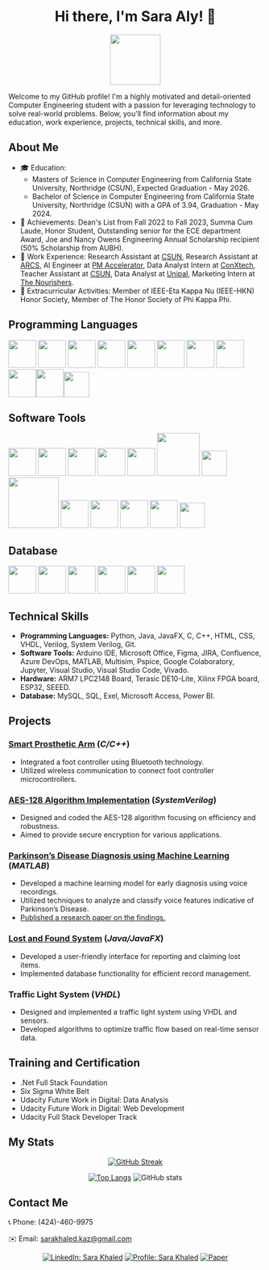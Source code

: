 <div align="center">
  
# Hi there, I'm Sara Aly! 👋
<img src="https://i.giphy.com/media/v1.Y2lkPTc5MGI3NjExcjA5b3VhMDFyNnhxdnI3aHVlZGg1dmY2cmI2YWRra3k2NGhpYzhjbiZlcD12MV9pbnRlcm5hbF9naWZfYnlfaWQmY3Q9Zw/du3J3cXyzhj75IOgvA/giphy.gif" width="100"/>

</div>
  
Welcome to my GitHub profile! I'm a highly motivated and detail-oriented Computer Engineering student with a passion for leveraging technology to solve real-world problems. Below, you'll find information about my education, work experience, projects, technical skills, and more.

## About Me

- 🎓 Education:
  - Masters of Science in Computer Engineering from California State University, Northridge (CSUN), Expected Graduation - May 2026. 
  - Bachelor of Science in Computer Engineering from California State University, Northridge (CSUN) with a GPA of 3.94, Graduation - May 2024.
- 🌟 Achievements: Dean's List from Fall 2022 to Fall 2023, Summa Cum Laude, Honor Student, Outstanding senior for the ECE department Award, Joe and Nancy Owens Engineering Annual Scholarship recipient (50% Scholarship from AUBH).
- 💼 Work Experience: Research Assistant at [CSUN](https://w2.csun.edu/), Research Assistant at [ARCS](https://arcs.center/), AI Engineer at [PM Accelerator](https://www.pmaccelerator.io/), Data Analyst Intern at [ConXtech](https://www.conxtech.com/), Teacher Assistant at [CSUN](https://w2.csun.edu/), Data Analyst at [Unipal](https://unipal.me/en-bh/), Marketing Intern at [The Nourishers](https://thenourishers.com/).
- 🏅 Extracurricular Activities: Member of IEEE-Eta Kappa Nu (IEEE-HKN) Honor Society, Member of The Honor Society of Phi Kappa Phi.

## Programming Languages
<div>
  <img src="https://img.icons8.com/?size=100&id=TpULddJc4gTh&format=png&color=000000" width="55"/> <img src="https://img.icons8.com/?size=100&id=shQTXiDQiQVR&format=png&color=000000" width="55"/> <img src="https://img.icons8.com/?size=100&id=mhwmyz1eu7T5&format=png&color=000000" width="55"/> <img src="https://img.icons8.com/?size=100&id=r5Y16PcDkoWI&format=png&color=0000000" width="55"/> <img src="https://img.icons8.com/?size=100&id=Pd2x9GWu9ovX&format=png&color=000000" width="55"/> <img src="https://img.icons8.com/?size=100&id=l75OEUJkPAk4&format=png&color=000000" width="55"/> <img src="https://img.icons8.com/?size=100&id=v8RpPQUwv0N8&format=png&color=000000" width="55"/> <img src="https://img.icons8.com/?size=100&id=7gdY5qNXaKC0&format=png&color=000000" width="55"/> <img src="https://img.icons8.com/?size=100&id=20906&format=png&color=000000" width="55"/><img src="https://cdn6.aptoide.com/imgs/6/3/1/631fbab7ee9a98187750a0e908f4e01f_icon.png" width="55"/><img src="https://cdn.creazilla.com/icons/3244496/systemverilog-icon-lg.png" width="50"/>
</div>

## Software Tools
<div>
  <img src="https://img.icons8.com/?size=100&id=Of4lZV2lwBQI&format=png&color=000000" width="55"/> <img src="https://img.icons8.com/?size=100&id=vIbsCQXkSp6l&format=png&color=000000" width="55"/> <img src="https://img.icons8.com/?size=100&id=W0YEwBDDfTeu&format=png&color=000000" width="55"/> <img src="https://img.icons8.com/?size=100&id=oROcPah5ues6&format=png&color=000000" width="55"/> <img src="https://img.icons8.com/?size=100&id=gYRR6rys6REq&format=png&color=000000" width="55"/> <img src="https://logowik.com/content/uploads/images/azure-devops1866.jpg" width="85"/> <img src="https://upload.wikimedia.org/wikipedia/commons/d/de/Multisim_logo.jpg" width="50"/> <img src="https://upload.wikimedia.org/wikipedia/commons/d/d0/Google_Colaboratory_SVG_Logo.svg" width="100"/> <img src="https://img.icons8.com/?size=100&id=J0SgMWzAxqFj&format=png&color=000000" width="55"/> <img src="https://img.icons8.com/?size=100&id=ezj3zaVtImPg&format=png&color=000000" width="55"/> <img src="https://img.icons8.com/?size=100&id=0OQR1FYCuA9f&format=png&color=000000" width="55"/> <img src="https://paulstamatiou.com/_next/image?url=%2Fgear%2Fcursor-app-icon.png&w=3840&q=75" width="55"/> <img src="https://flathub.org/_next/image?url=https%3A%2F%2Fdl.flathub.org%2Fmedia%2Fcom%2Fgithub%2Fcorna.Vivado%2F07ad2cd5a0a53383dce2081f799f9726%2Ficons%2F128x128%2Fcom.github.corna.Vivado.png&w=256&q=100" width="50"/>
</div>

## Database
<div>
  <img src="https://img.icons8.com/?size=100&id=9nLaR5KFGjN0&format=png&color=000000" width="55"/> <img src="https://img.icons8.com/?size=100&id=yAk24Bd8TOKS&format=png&color=000000" width="55"/> <img src="https://img.icons8.com/?size=100&id=JdOSrU3pawBf&format=png&color=000000" width="55"/> <img src="https://img.icons8.com/?size=100&id=BEMhRoRy403e&format=png&color=000000" width="55"/> <img src="https://img.icons8.com/?size=100&id=38561&format=png&color=000000" width="55"/> <img src="https://img.icons8.com/?size=100&id=3sGOUDo9nJ4k&format=png&color=000000" width="55"/>
</div>

## Technical Skills
- **Programming Languages:** Python, Java, JavaFX, C, C++, HTML, CSS, VHDL, Verilog, System Verilog, Git.
- **Software Tools:** Arduino IDE, Microsoft Office, Figma, JIRA, Confluence, Azure DevOps, MATLAB, Multisim, Pspice, Google Colaboratory, Jupyter, Visual Studio, Visual Studio Code, Vivado.
- **Hardware:** ARM7 LPC2148 Board, Terasic DE10-Lite, Xilinx FPGA board, ESP32, SEEED.
- **Database:** MySQL, SQL, Exel, Microsoft Access, Power BI.

## Projects
### [Smart Prosthetic Arm](https://github.com/sara-kaz/Smart-Prosthesis-7th-Cohort) (*C/C++*)
- Integrated a foot controller using Bluetooth technology.
- Utilized wireless communication to connect foot controller microcontrollers.
### [AES-128 Algorithm Implementation](https://github.com/sara-kaz/AES-128) (*SystemVerilog*)
- Designed and coded the AES-128 algorithm focusing on efficiency and robustness.
- Aimed to provide secure encryption for various applications.
### [Parkinson’s Disease Diagnosis using Machine Learning](https://github.com/sara-kaz/Machine-Learning) (*MATLAB*)
- Developed a machine learning model for early diagnosis using voice recordings.
- Utilized techniques to analyze and classify voice features indicative of Parkinson’s Disease.
- [Published a research paper on the findings.](https://link.springer.com/chapter/10.1007/978-981-19-7742-8_4)
### [Lost and Found System](https://github.com/sara-kaz/Lost-Found) (*Java/JavaFX*)
- Developed a user-friendly interface for reporting and claiming lost items.
- Implemented database functionality for efficient record management.
### Traffic Light System (*VHDL*)
- Designed and implemented a traffic light system using VHDL and sensors.
- Developed algorithms to optimize traffic flow based on real-time sensor data.
## Training and Certification
- .Net Full Stack Foundation
- Six Sigma White Belt
- Udacity Future Work in Digital: Data Analysis
- Udacity Future Work in Digital: Web Development
- Udacity Full Stack Developer Track

## My Stats 
<div align="center">

  [![GitHub Streak](http://github-readme-streak-stats.herokuapp.com?user=sara-kaz&theme=buefy&card_width=650&hide_border=true)](https://git.io/streak-stats)
 
  [![Top Langs](https://github-readme-stats.vercel.app/api/top-langs/?username=sara-kaz&layout=donut&theme=buefy&card_width=300&card_height=300&hide_border=true)](https://github.com/anuraghazra/github-readme-stats)
  ![GitHub stats](https://github-readme-stats.vercel.app/api?username=sara-kaz&show_icons=true&theme=buefy&card_width=300&card_height=300&hide_rank=true&hide_border=true)
  
  
</div>

## Contact Me
📞 Phone: (424)-460-9975

✉️ Email: sarakhaled.kaz@gmail.com
<div align="center">
  
  
  [![LinkedIn: Sara Khaled](https://img.icons8.com/?size=55&id=xuvGCOXi8Wyg&format=png&color=000000)](https://www.linkedin.com/in/sara-k-aly/)
  [![Profile: Sara Khaled](https://img.icons8.com/?size=55&id=6GNNJRTADGtC&format=png&color=000000)](https://sara-kaz.github.io/)
[![Paper](https://img.icons8.com/?size=50&id=rp96kyV6bcPL&format=png&color=000000)](https://link.springer.com/chapter/10.1007/978-981-19-7742-8_4)

</div>

<!--
**sara-kaz/sara-kaz** is a ✨ _special_ ✨ repository because its `README.md` (this file) appears on your GitHub profile.

Here are some ideas to get you started:

- 🔭 I’m currently working on ...
- 🌱 I’m currently learning ...
- 👯 I’m looking to collaborate on ...
- 🤔 I’m looking for help with ...
- 💬 Ask me about ...
- 📫 How to reach me: ...
- 😄 Pronouns: ...
- ⚡ Fun fact: ...
-->
